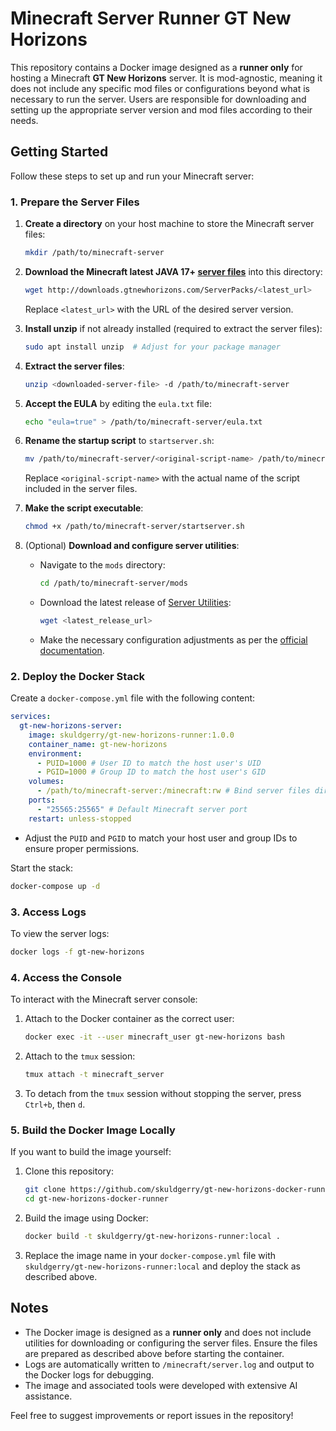# Minecraft Server Runner GT New Horizons

This repository contains a Docker image designed as a **runner only** for hosting a Minecraft **GT New Horizons** server. It is mod-agnostic, meaning it does not include any specific mod files or configurations beyond what is necessary to run the server. Users are responsible for downloading and setting up the appropriate server version and mod files according to their needs.

## Getting Started

Follow these steps to set up and run your Minecraft server:

### 1. Prepare the Server Files

1. **Create a directory** on your host machine to store the Minecraft server files:

   ```bash
   mkdir /path/to/minecraft-server
   ```

2. **Download the Minecraft latest JAVA 17+ [server files](http://downloads.gtnewhorizons.com/ServerPacks/)** into this directory:

   ```bash
   wget http://downloads.gtnewhorizons.com/ServerPacks/<latest_url>
   ```

   Replace `<latest_url>` with the URL of the desired server version.

3. **Install unzip** if not already installed (required to extract the server files):

   ```bash
   sudo apt install unzip  # Adjust for your package manager
   ```

4. **Extract the server files**:

   ```bash
   unzip <downloaded-server-file> -d /path/to/minecraft-server
   ```

5. **Accept the EULA** by editing the `eula.txt` file:

   ```bash
   echo "eula=true" > /path/to/minecraft-server/eula.txt
   ```

6. **Rename the startup script** to `startserver.sh`:

   ```bash
   mv /path/to/minecraft-server/<original-script-name> /path/to/minecraft-server/startserver.sh
   ```

   Replace `<original-script-name>` with the actual name of the script included in the server files.

7. **Make the script executable**:

   ```bash
   chmod +x /path/to/minecraft-server/startserver.sh
   ```

8. (Optional) **Download and configure server utilities**:

   - Navigate to the `mods` directory:
     ```bash
     cd /path/to/minecraft-server/mods
     ```
   - Download the latest release of [Server Utilities](https://github.com/GTNewHorizons/ServerUtilities/releases):
     ```bash
     wget <latest_release_url>
     ```
   - Make the necessary configuration adjustments as per the [official documentation](https://gtnh.miraheze.org/wiki/Server_Setup_(Linux,_Oracle_Cloud)#Install_a_mod_for_backups).

### 2. Deploy the Docker Stack

Create a `docker-compose.yml` file with the following content:

```yaml
services:
  gt-new-horizons-server:
    image: skuldgerry/gt-new-horizons-runner:1.0.0
    container_name: gt-new-horizons
    environment:
      - PUID=1000 # User ID to match the host user's UID
      - PGID=1000 # Group ID to match the host user's GID
    volumes:
      - /path/to/minecraft-server:/minecraft:rw # Bind server files directory
    ports:
      - "25565:25565" # Default Minecraft server port
    restart: unless-stopped
```

- Adjust the `PUID` and `PGID` to match your host user and group IDs to ensure proper permissions.

Start the stack:

```bash
docker-compose up -d
```

### 3. Access Logs

To view the server logs:

```bash
docker logs -f gt-new-horizons
```

### 4. Access the Console

To interact with the Minecraft server console:

1. Attach to the Docker container as the correct user:

   ```bash
   docker exec -it --user minecraft_user gt-new-horizons bash
   ```

2. Attach to the `tmux` session:

   ```bash
   tmux attach -t minecraft_server
   ```

3. To detach from the `tmux` session without stopping the server, press `Ctrl+b`, then `d`.

### 5. Build the Docker Image Locally

If you want to build the image yourself:

1. Clone this repository:
   ```bash
   git clone https://github.com/skuldgerry/gt-new-horizons-docker-runner.git
   cd gt-new-horizons-docker-runner
   ```

2. Build the image using Docker:
   ```bash
   docker build -t skuldgerry/gt-new-horizons-runner:local .
   ```

3. Replace the image name in your `docker-compose.yml` file with `skuldgerry/gt-new-horizons-runner:local` and deploy the stack as described above.

## Notes

- The Docker image is designed as a **runner only** and does not include utilities for downloading or configuring the server files. Ensure the files are prepared as described above before starting the container.
- Logs are automatically written to `/minecraft/server.log` and output to the Docker logs for debugging.
- The image and associated tools were developed with extensive AI assistance.

Feel free to suggest improvements or report issues in the repository!

